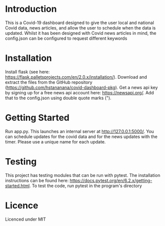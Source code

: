 # Introduction

This is a Covid-19 dashboard designed to give the user local and national Covid data, news articles, and allow the user to schedule when the data is updated. Whilst it has been designed with Covid news articles in mind, the config.json can be configured to request different keywords

# Installation

Install flask (see here: https://flask.palletsprojects.com/en/2.0.x/installation/). Download and extract the files from the GitHub repository (https://github.com/hstananana/covid-dashboard-pkg). Get a news api key by signing up for a free news api account here: https://newsapi.org/. Add that to the config.json using double quote marks (").


# Getting Started

Run app.py. This launches an internal server at http://127.0.0.1:5000/. You can schedule updates for the covid data and for the news updates with the timer. Please use a unique name for each update.

# Testing

This project has testing modules that can be run with pytest. The installation instructions can be found here: https://docs.pytest.org/en/6.2.x/getting-started.html. To test the code, run pytest in the program's directory

# Licence

Licenced under MIT

